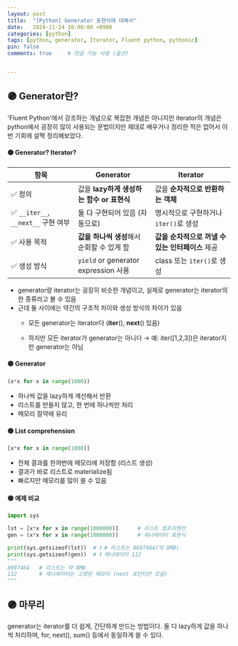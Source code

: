 ```yaml
---
layout: post
title:  "[Python] Generator 표현식에 대해서"
date:   2024-11-24 10:00:00 +0900
categories: [python]
tags: [python, generator, Iterator, Fluent python, pythonic]
pin: false
comments: true     # 댓글 기능 사용 (옵션)


---
```

## 🟣 Generator란?
'Fluent Python'에서 강조하는 개념으로 복잡한 개념은 아니지만 iterator의 개념은 python에서 굉장히 많이 사용되는 문법이지만 제대로 배우거나 정리한 적은 없어서 이번 기회에 살짝 정리해보았다.

#### 🟡 Generator? Iterator?
| 항목                             | Generator                               | Iterator                                      |
| ------------------------------ | --------------------------------------- | --------------------------------------------- |
| ✅ 정의                           | 값을 **lazy하게 생성하는 함수 or 표현식**            | 값을 **순차적으로 반환하는 객체**                          |
| ✅ `__iter__`, `__next__` 구현 여부 | 둘 다 구현되어 있음 (자동으로)                      | 명시적으로 구현하거나 `iter()`로 생성                      |
| ✅ 사용 목적                        | **값을 하나씩 생성**해서 순회할 수 있게 함              | **값을 순차적으로 꺼낼 수 있는 인터페이스** 제공                 |
| ✅ 생성 방식                        | `yield` or generator expression 사용      | class 또는 `iter()`로 생성                         |

- generator랑 iterator는 굉장히 비슷한 개념이고, 실제로 generator는 iterator의 한 종류라고 볼 수 있음
- 근데 둘 사이에는 약간의 구조적 차이와 생성 방식의 차이가 있음
  * 모든 generator는 iterator다 (__iter__(), __next__() 있음)

  * 하지만 모든 iterator가 generator는 아니다
      → 예: iter([1,2,3])은 iterator지만 generator는 아님


#### 🟡 Generator
```py
(x*x for x in range(1000))
```
- 하나씩 값을 lazy하게 계산해서 반환
- 리스트를 만들지 않고, 한 번에 하나씩만 처리
- 메모리 절약에 유리

#### 🟡 List comprehension  
```py
[x*x for x in range(1000)]
```
- 전체 결과를 한꺼번에 메모리에 저장함 (리스트 생성)
- 결과가 바로 리스트로 materialize됨
- 빠르지만 메모리를 많이 쓸 수 있음


#### 🟡 예제 비교 
```py
import sys

lst = [x*x for x in range(1000000)]      # 리스트 컴프리헨션
gen = (x*x for x in range(1000000))      # 제너레이터 표현식

print(sys.getsizeof(lst))  # ❗ # 리스트는 8697464(약 8MB)
print(sys.getsizeof(gen))  # ❗ 제너레이터 112
"""
8697464   # 리스트는 약 8MB
112       # 제너레이터는 고정된 메모리 (next 포인터만 있음)
"""
```
 


## 🟣 마무리

generator는 iterator를 더 쉽게, 간단하게 만드는 방법이다. 둘 다 lazy하게 값을 하나씩 처리하며, for, next(), sum() 등에서 동일하게 쓸 수 있다.


